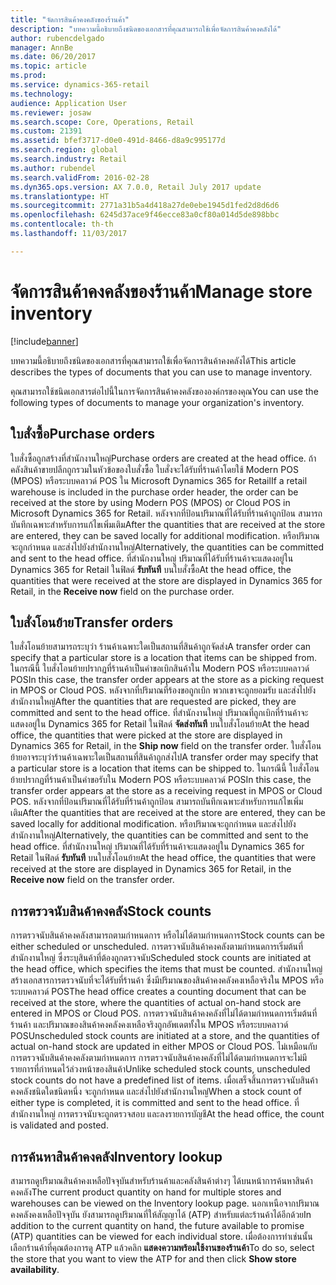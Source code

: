```yaml
---
title: "จัดการสินค้าคงคลังของร้านค้า"
description: "บทความนี้อธิบายถึงชนิดของเอกสารที่คุณสามารถใช้เพื่อจัดการสินค้าคงคลังได้"
author: rubencdelgado
manager: AnnBe
ms.date: 06/20/2017
ms.topic: article
ms.prod: 
ms.service: dynamics-365-retail
ms.technology: 
audience: Application User
ms.reviewer: josaw
ms.search.scope: Core, Operations, Retail
ms.custom: 21391
ms.assetid: bfef3717-d0e0-491d-8466-d8a9c995177d
ms.search.region: global
ms.search.industry: Retail
ms.author: rubendel
ms.search.validFrom: 2016-02-28
ms.dyn365.ops.version: AX 7.0.0, Retail July 2017 update
ms.translationtype: HT
ms.sourcegitcommit: 2771a31b5a4d418a27de0ebe1945d1fed2d8d6d6
ms.openlocfilehash: 6245d37ace9f46ecce83a0cf80a014d5de898bbc
ms.contentlocale: th-th
ms.lasthandoff: 11/03/2017

---
```


# <a name="manage-store-inventory"></a><span data-ttu-id="595a7-103">จัดการสินค้าคงคลังของร้านค้า</span><span class="sxs-lookup"><span data-stu-id="595a7-103">Manage store inventory</span></span>

[!include[banner](includes/banner.md)]


<span data-ttu-id="595a7-104">บทความนี้อธิบายถึงชนิดของเอกสารที่คุณสามารถใช้เพื่อจัดการสินค้าคงคลังได้</span><span class="sxs-lookup"><span data-stu-id="595a7-104">This article describes the types of documents that you can use to manage inventory.</span></span>

<span data-ttu-id="595a7-105">คุณสามารถใช้ชนิดเอกสารต่อไปนี้ในการจัดการสินค้าคงคลังขององค์กรของคุณ</span><span class="sxs-lookup"><span data-stu-id="595a7-105">You can use the following types of documents to manage your organization's inventory.</span></span>

## <a name="purchase-orders"></a><span data-ttu-id="595a7-106">ใบสั่งซื้อ</span><span class="sxs-lookup"><span data-stu-id="595a7-106">Purchase orders</span></span>
<span data-ttu-id="595a7-107">ใบสั่งซื้อถูกสร้างที่สำนักงานใหญ่</span><span class="sxs-lookup"><span data-stu-id="595a7-107">Purchase orders are created at the head office.</span></span> <span data-ttu-id="595a7-108">ถ้าคลังสินค้าขายปลีกถูกรวมในหัวข้อของใบสั่งซื้อ ใบสั่งจะได้รับที่ร้านค้าโดยใช้ Modern POS (MPOS) หรือระบบคลาวด์ POS ใน Microsoft Dynamics 365 for Retail</span><span class="sxs-lookup"><span data-stu-id="595a7-108">If a retail warehouse is included in the purchase order header, the order can be received at the store by using Modern POS (MPOS) or Cloud POS in Microsoft Dynamics 365 for Retail.</span></span> <span data-ttu-id="595a7-109">หลังจากที่ป้อนปริมาณที่ได้รับที่ร้านค้าถูกป้อน สามารถบันทึกเฉพาะสำหรับการแก้ไขเพิ่มเติม</span><span class="sxs-lookup"><span data-stu-id="595a7-109">After the quantities that are received at the store are entered, they can be saved locally for additional modification.</span></span> <span data-ttu-id="595a7-110">หรือปริมาณจะถูกกำหนด และส่งไปยังสำนักงานใหญ่</span><span class="sxs-lookup"><span data-stu-id="595a7-110">Alternatively, the quantities can be committed and sent to the head office.</span></span> <span data-ttu-id="595a7-111">ที่สำนักงานใหญ่ ปริมาณที่ได้รับที่ร้านค้าจะแสดงอยู่ใน Dynamics 365 for Retail ในฟิลด์ **รับทันที** บนใบสั่งซื้อ</span><span class="sxs-lookup"><span data-stu-id="595a7-111">At the head office, the quantities that were received at the store are displayed in Dynamics 365 for Retail, in the **Receive now** field on the purchase order.</span></span>

## <a name="transfer-orders"></a><span data-ttu-id="595a7-112">ใบสั่งโอนย้าย</span><span class="sxs-lookup"><span data-stu-id="595a7-112">Transfer orders</span></span>
<span data-ttu-id="595a7-113">ใบสั่งโอนย้ายสามารถระบุว่า ร้านค้าเฉพาะใดเป็นสถานที่สินค้าถูกจัดส่ง</span><span class="sxs-lookup"><span data-stu-id="595a7-113">A transfer order can specify that a particular store is a location that items can be shipped from.</span></span> <span data-ttu-id="595a7-114">ในกรณีนี้ ใบสั่งโอนย้ายปรากฏที่ร้านค้าเป็นคำขอเบิกสินค้าใน Modern POS หรือระบบคลาวด์ POS</span><span class="sxs-lookup"><span data-stu-id="595a7-114">In this case, the transfer order appears at the store as a picking request in MPOS or Cloud POS.</span></span> <span data-ttu-id="595a7-115">หลังจากที่ปริมาณที่ร้องขอถูกเบิก พวกเขาจะถูกยอมรับ และส่งไปยังสำนักงานใหญ่</span><span class="sxs-lookup"><span data-stu-id="595a7-115">After the quantities that are requested are picked, they are committed and sent to the head office.</span></span> <span data-ttu-id="595a7-116">ที่สำนักงานใหญ่ ปริมาณที่ถูกเบิกที่ร้านค้าจะแสดงอยู่ใน Dynamics 365 for Retail ในฟิลด์ **จัดส่งทันที** บนใบสั่งโอนย้าย</span><span class="sxs-lookup"><span data-stu-id="595a7-116">At the head office, the quantities that were picked at the store are displayed in Dynamics 365 for Retail, in the **Ship now** field on the transfer order.</span></span> <span data-ttu-id="595a7-117">ใบสั่งโอนย้ายอาจระบุว่าร้านค้าเฉพาะใดเป็นสถานที่สินค้าถูกส่งไป</span><span class="sxs-lookup"><span data-stu-id="595a7-117">A transfer order may specify that a particular store is a location that items can be shipped to.</span></span> <span data-ttu-id="595a7-118">ในกรณีนี้ ใบสั่งโอนย้ายปรากฏที่ร้านค้าเป็นคำขอรับใน Modern POS หรือระบบคลาวด์ POS</span><span class="sxs-lookup"><span data-stu-id="595a7-118">In this case, the transfer order appears at the store as a receiving request in MPOS or Cloud POS.</span></span> <span data-ttu-id="595a7-119">หลังจากที่ป้อนปริมาณที่ได้รับที่ร้านค้าถูกป้อน สามารถบันทึกเฉพาะสำหรับการแก้ไขเพิ่มเติม</span><span class="sxs-lookup"><span data-stu-id="595a7-119">After the quantities that are received at the store are entered, they can be saved locally for additional modification.</span></span> <span data-ttu-id="595a7-120">หรือปริมาณจะถูกกำหนด และส่งไปยังสำนักงานใหญ่</span><span class="sxs-lookup"><span data-stu-id="595a7-120">Alternatively, the quantities can be committed and sent to the head office.</span></span> <span data-ttu-id="595a7-121">ที่สำนักงานใหญ่ ปริมาณที่ได้รับที่ร้านค้าจะแสดงอยู่ใน Dynamics 365 for Retail ในฟิลด์ **รับทันที** บนใบสั่งโอนย้าย</span><span class="sxs-lookup"><span data-stu-id="595a7-121">At the head office, the quantities that were received at the store are displayed in Dynamics 365 for Retail, in the **Receive now** field on the transfer order.</span></span>

## <a name="stock-counts"></a><span data-ttu-id="595a7-122">การตรวจนับสินค้าคงคลัง</span><span class="sxs-lookup"><span data-stu-id="595a7-122">Stock counts</span></span>
<span data-ttu-id="595a7-123">การตรวจนับสินค้าคงคลังสามารถตามกำหนดการ หรือไม่ได้ตามกำหนดการ</span><span class="sxs-lookup"><span data-stu-id="595a7-123">Stock counts can be either scheduled or unscheduled.</span></span> <span data-ttu-id="595a7-124">การตรวจนับสินค้าคงคลังตามกำหนดการเริ่มต้นที่สำนักงานใหญ่ ซึ่งระบุสินค้าที่ต้องถูกตรวจนับ</span><span class="sxs-lookup"><span data-stu-id="595a7-124">Scheduled stock counts are initiated at the head office, which specifies the items that must be counted.</span></span> <span data-ttu-id="595a7-125">สำนักงานใหญ่สร้างเอกสารการตรวจนับที่จะได้รับที่ร้านค้า ซึ่งมีปริมาณของสินค้าคงคลังคงเหลือจริงใน MPOS หรือระบบคลาวด์ POS</span><span class="sxs-lookup"><span data-stu-id="595a7-125">The head office creates a counting document that can be received at the store, where the quantities of actual on-hand stock are entered in MPOS or Cloud POS.</span></span> <span data-ttu-id="595a7-126">การตรวจนับสินค้าคงคลังที่ไม่ได้ตามกำหนดการเริ่มต้นที่ร้านค้า และปริมาณของสินค้าคงคลังคงเหลือจริงถูกอัพเดตทั้งใน MPOS หรือระบบคลาวด์ POS</span><span class="sxs-lookup"><span data-stu-id="595a7-126">Unscheduled stock counts are initiated at a store, and the quantities of actual on-hand stock are updated in either MPOS or Cloud POS.</span></span> <span data-ttu-id="595a7-127">ไม่เหมือนกับการตรวจนับสินค้าคงคลังตามกำหนดการ การตรวจนับสินค้าคงคลังที่ไม่ได้ตามกำหนดการจะไม่มีรายการที่กำหนดไว้ล่วงหน้าของสินค้า</span><span class="sxs-lookup"><span data-stu-id="595a7-127">Unlike scheduled stock counts, unscheduled stock counts do not have a predefined list of items.</span></span> <span data-ttu-id="595a7-128">เมื่อเสร็จสิ้นการตรวจนับสินค้าคงคลังชนิดใดชนิดหนึ่ง จะถูกกำหนด และส่งไปยังสำนักงานใหญ่</span><span class="sxs-lookup"><span data-stu-id="595a7-128">When a stock count of either type is completed, it is committed and sent to the head office.</span></span> <span data-ttu-id="595a7-129">ที่สำนักงานใหญ่ การตรวจนับจะถูกตรวจสอบ และลงรายการบัญชี</span><span class="sxs-lookup"><span data-stu-id="595a7-129">At the head office, the count is validated and posted.</span></span>

## <a name="inventory-lookup"></a><span data-ttu-id="595a7-130">การค้นหาสินค้าคงคลัง</span><span class="sxs-lookup"><span data-stu-id="595a7-130">Inventory lookup</span></span>
<span data-ttu-id="595a7-131">สามารถดูปริมาณสินค้าคงเหลือปัจจุบันสำหรับร้านค้าและคลังสินค้าต่างๆ ได้บนหน้าการค้นหาสินค้าคงคลัง</span><span class="sxs-lookup"><span data-stu-id="595a7-131">The current product quantity on hand for multiple stores and warehouses can be viewed on the Inventory lookup page.</span></span> <span data-ttu-id="595a7-132">นอกเหนือจากปริมาณคงคลังคงเหลือปัจจุบัน ยังสามารถดูปริมาณที่ให้สัญญาได้ (ATP) สำหรับแต่ละร้านค้าได้อีกด้วย</span><span class="sxs-lookup"><span data-stu-id="595a7-132">In addition to the current quantity on hand, the future available to promise (ATP) quantities can be viewed for each individual store.</span></span> <span data-ttu-id="595a7-133">เมื่อต้องการทำเช่นนั้น เลือกร้านค้าที่คุณต้องการดู ATP แล้วคลิก **แสดงความพร้อมใช้งานของร้านค้า**</span><span class="sxs-lookup"><span data-stu-id="595a7-133">To do so, select the store that you want to view the ATP for and then click **Show store availability**.</span></span>






